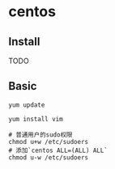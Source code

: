 # centos

## Install

TODO

## Basic

```shell
yum update

yum install vim

# 普通用户的sudo权限
chmod u+w /etc/sudoers
# 添加`centos ALL=(ALL) ALL`
chmod u-w /etc/sudoers
```
